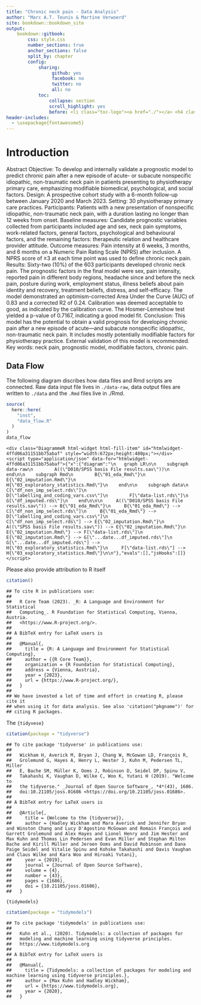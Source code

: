 ```yaml
---
title: "Chronic neck pain - Data Analysis"
author: "Marc A.T. Teunis & Martine Verwoerd"
site: bookdown::bookdown_site
output: 
    bookdown::gitbook:
        css: style.css
        number_sections: true
        anchor_sections: false
        split_by: chapter
        config:
            sharing:
                 github: yes
                 facebook: no
                 twitter: no
                 all: no
            toc:
                collapse: section
                scroll_highlight: yes
                before: <li class="toc-logo"><a href="./"></a> <h4 class=".paddingtitel ">painr</h2></li>
header-includes:
  - \usepackage{fontawesome5}
---
```






# Introduction

Abstract
Objective: To develop and internally validate a prognostic model to predict chronic pain after a new episode of acute- or subacute nonspecific idiopathic, non-traumatic neck pain in patients presenting to physiotherapy primary care, emphasizing modifiable biomedical, psychological, and social factors. 
Design: A prospective cohort study with a 6-month follow-up between January 2020 and March 2023. 
Setting: 30 physiotherapy primary care practices.
Participants: Patients with a new presentation of nonspecific idiopathic, non-traumatic neck pain, with a duration lasting no longer than 12 weeks from onset. 
Baseline measures: Candidate prognostic variables collected from participants included age and sex, neck pain symptoms, work-related factors, general factors, psychological and behavioural factors, and the remaining factors: therapeutic relation and healthcare provider attitude.
Outcome measures: Pain intensity at 6 weeks, 3 months, and 6 months on a Numeric Pain Rating Scale (NPRS) after inclusion. A NPRS score of ≥3 at each time point was used to define chronic neck pain.  
Results: Sixty-two (10%) of the 603 participants developed chronic neck pain. The prognostic factors in the final model were sex, pain intensity, reported pain in different body regions, headache since and before the neck pain, posture during work, employment status, illness beliefs about pain identity and recovery, treatment beliefs, distress, and self-efficacy. The model demonstrated an optimism-corrected Area Under the Curve (AUC) of 0.83 and a corrected R2 of 0.24. Calibration was deemed acceptable to good, as indicated by the calibration curve. The Hosmer-Lemeshow test yielded a p-value of 0.7167, indicating a good model fit. 
Conclusion: This model has the potential to obtain a valid prognosis for developing chronic pain after a new episode of acute—and subacute nonspecific idiopathic, non-traumatic neck pain. It includes mostly potentially modifiable factors for physiotherapy practice. External validation of this model is recommended. 
Key words: neck pain, prognostic model, modifiable factors, chronic pain.


## Data Flow
The following diagram discribes how data files and Rmd scripts are connected. Raw data input file lives in `./data-raw`, data output files are written to `./data` and the `.Rmd` files live in ./Rmd.


```{.r .Rchunk}
source(
  here::here(
    "inst",
    "data_flow.R"
  )
)
data_flow
```

```{=html}
<div class="DiagrammeR html-widget html-fill-item" id="htmlwidget-4ffd06a31151bb75abaf" style="width:672px;height:480px;"></div>
<script type="application/json" data-for="htmlwidget-4ffd06a31151bb75abaf">{"x":{"diagram":"\n   graph LR\n\n    subgraph data-raw\n        A((\"D010/SPSS basis File results.sav\"))\n    end\n\n    subgraph Rmd\n        B{\"01_eda_Rmd\"}\n        E{\"02_imputation.Rmd\"}\n        H{\"03_exploratory_statistics.Rmd\"}\n    end\n\n    subgraph data\n        C[\"df_non_imp_select.rds\"]\n        D[\"labelling_and_coding_vars.csv\"]\n        F[\"data-list.rds\"]\n        G[\"df_imputed.rds\"]\n    end\n\n\n     A((\"D010/SPSS basis File results.sav\")) --> B{\"01_eda_Rmd\"}\n     B{\"01_eda_Rmd\"} --> C[\"df_non_imp_select.rds\"]\n     B{\"01_eda_Rmd\"} --> D[\"labelling_and_coding_vars.csv\"]\n     C[\"df_non_imp_select.rds\"] --> E{\"02_imputation.Rmd\"}\n     A((\"SPSS basis File results.sav\")) --> E{\"02_imputation.Rmd\"}\n     E{\"02_imputation.Rmd\"} --> F[\"data-list.rds\"]\n     E{\"02_imputation.Rmd\"} --> G[\"...date...df_imputed.rds\"]\n     G[\"...date...df_imputed.rds\"] --> H{\"03_exploratory_statistics.Rmd\"}\n     F[\"data-list.rds\"] --> H{\"03_exploratory_statistics.Rmd\"}\n\n"},"evals":[],"jsHooks":[]}</script>
```

Please also provide attribution to R itself

```{.r .Rchunk}
citation()
```

```{.Rout}
## To cite R in publications use:
## 
##   R Core Team (2023). _R: A Language and Environment for Statistical
##   Computing_. R Foundation for Statistical Computing, Vienna, Austria.
##   <https://www.R-project.org/>.
## 
## A BibTeX entry for LaTeX users is
## 
##   @Manual{,
##     title = {R: A Language and Environment for Statistical Computing},
##     author = {{R Core Team}},
##     organization = {R Foundation for Statistical Computing},
##     address = {Vienna, Austria},
##     year = {2023},
##     url = {https://www.R-project.org/},
##   }
## 
## We have invested a lot of time and effort in creating R, please cite it
## when using it for data analysis. See also 'citation("pkgname")' for
## citing R packages.
```

The `{tidyvese}`

```{.r .Rchunk}
citation(package = "tidyverse")
```

```{.Rout}
## To cite package 'tidyverse' in publications use:
## 
##   Wickham H, Averick M, Bryan J, Chang W, McGowan LD, François R,
##   Grolemund G, Hayes A, Henry L, Hester J, Kuhn M, Pedersen TL, Miller
##   E, Bache SM, Müller K, Ooms J, Robinson D, Seidel DP, Spinu V,
##   Takahashi K, Vaughan D, Wilke C, Woo K, Yutani H (2019). "Welcome to
##   the tidyverse." _Journal of Open Source Software_, *4*(43), 1686.
##   doi:10.21105/joss.01686 <https://doi.org/10.21105/joss.01686>.
## 
## A BibTeX entry for LaTeX users is
## 
##   @Article{,
##     title = {Welcome to the {tidyverse}},
##     author = {Hadley Wickham and Mara Averick and Jennifer Bryan and Winston Chang and Lucy D'Agostino McGowan and Romain François and Garrett Grolemund and Alex Hayes and Lionel Henry and Jim Hester and Max Kuhn and Thomas Lin Pedersen and Evan Miller and Stephan Milton Bache and Kirill Müller and Jeroen Ooms and David Robinson and Dana Paige Seidel and Vitalie Spinu and Kohske Takahashi and Davis Vaughan and Claus Wilke and Kara Woo and Hiroaki Yutani},
##     year = {2019},
##     journal = {Journal of Open Source Software},
##     volume = {4},
##     number = {43},
##     pages = {1686},
##     doi = {10.21105/joss.01686},
##   }
```

`{tidymodels}`

```{.r .Rchunk}
citation(package = "tidymodels")
```

```{.Rout}
## To cite package 'tidymodels' in publications use:
## 
##   Kuhn et al., (2020). Tidymodels: a collection of packages for
##   modeling and machine learning using tidyverse principles.
##   https://www.tidymodels.org
## 
## A BibTeX entry for LaTeX users is
## 
##   @Manual{,
##     title = {Tidymodels: a collection of packages for modeling and machine learning using tidyverse principles.},
##     author = {Max Kuhn and Hadley Wickham},
##     url = {https://www.tidymodels.org},
##     year = {2020},
##   }
```

